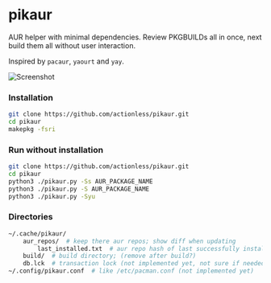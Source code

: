 # pikaur

AUR helper with minimal dependencies. Review PKGBUILDs all in once, next build them all without user interaction.

Inspired by `pacaur`, `yaourt` and `yay`.

![Screenshot](https://github.com/actionless/pikaur/blob/master/screenshot.png "Screenshot")

### Installation

```sh
git clone https://github.com/actionless/pikaur.git
cd pikaur
makepkg -fsri
```


### Run without installation

```sh
git clone https://github.com/actionless/pikaur.git
cd pikaur
python3 ./pikaur.py -Ss AUR_PACKAGE_NAME
python3 ./pikaur.py -S AUR_PACKAGE_NAME
python3 ./pikaur.py -Syu
```


### Directories

```sh
~/.cache/pikaur/
	aur_repos/  # keep there aur repos; show diff when updating
		last_installed.txt  # aur repo hash of last successfully installed package
	build/  # build directory; (remove after build?)
	db.lck  # transaction lock (not implemented yet, not sure if needed)
~/.config/pikaur.conf  # like /etc/pacman.conf (not implemented yet)
```
